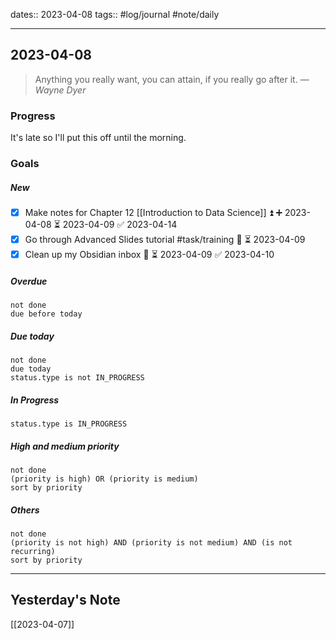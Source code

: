 dates:: 2023-04-08
tags:: #log/journal #note/daily 

---
## 2023-04-08

> Anything you really want, you can attain, if you really go after it.
> — <cite>Wayne Dyer</cite>

### Progress

It's late so I'll put this off until the morning.

### Goals 

##### New

- [x] Make notes for Chapter 12 [[Introduction to Data Science]]  ⏫ ➕ 2023-04-08 ⏳ 2023-04-09 ✅ 2023-04-14
- [x] Go through Advanced Slides tutorial #task/training 🔼 ⏳ 2023-04-09
- [x] Clean up my Obsidian inbox 🔼 ⏳ 2023-04-09 ✅ 2023-04-10

##### Overdue

```tasks
not done
due before today
```


##### Due today

```tasks
not done
due today
status.type is not IN_PROGRESS
```


##### In Progress

```tasks
status.type is IN_PROGRESS
```

##### High and medium priority

```tasks
not done
(priority is high) OR (priority is medium)
sort by priority
```

##### Others


```tasks
not done
(priority is not high) AND (priority is not medium) AND (is not recurring)
sort by priority
```


---
## Yesterday's Note

[[2023-04-07]]


